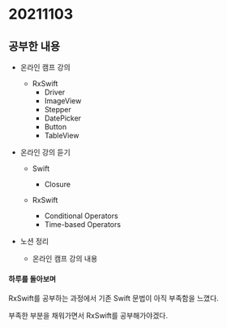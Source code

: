 # 20211103

## 공부한 내용
+ 온라인 캠프 강의
  - RxSwift
    * Driver
    * ImageView
    * Stepper
    * DatePicker
    * Button
    * TableView

+ 온라인 강의 듣기
  - Swift
    * Closure

  - RxSwift
    * Conditional Operators
    * Time-based Operators

+ 노션 정리
  - 온라인 캠프 강의 내용

#### 하루를 돌아보며
RxSwift를 공부하는 과정에서 기존 Swift 문법이 아직 부족함을 느꼈다.

부족한 부분을 채워가면서 RxSwift를 공부해가야겠다.
